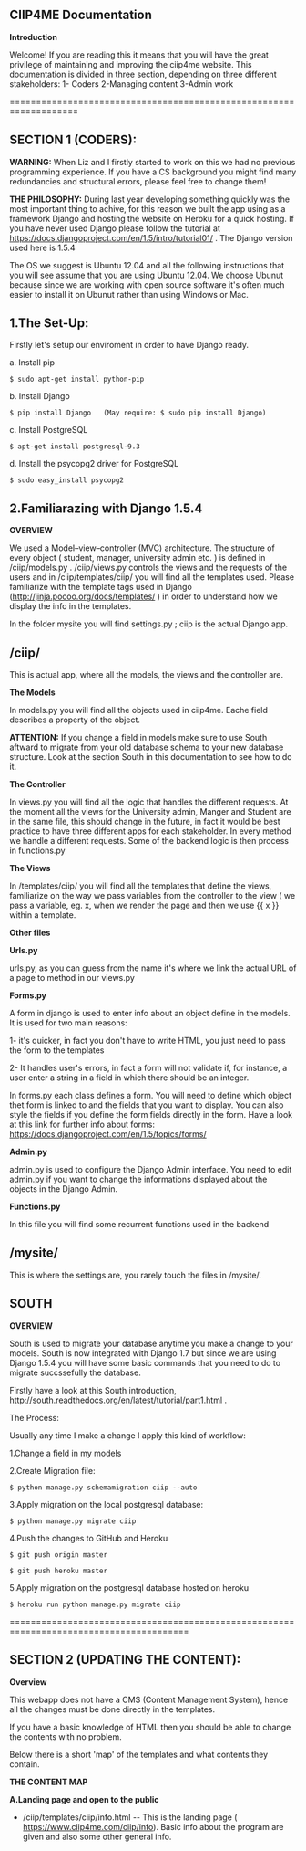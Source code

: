 CIIP4ME Documentation
----------------------

**Introduction**

  Welcome! If you are reading this it means that you will have the great privilege of maintaining and improving the ciip4me website. This documentation is divided in three section, depending on three different stakeholders: 1- Coders 2-Managing content 3-Admin work
  
===================================================================

SECTION 1 (CODERS):
----------

**WARNING:**
When Liz and I firstly started to work on this we had no previous programming experience. If you have a CS background you might find many redundancies and structural errors, please feel free to change them!

**THE PHILOSOPHY:**
During last year developing something quickly was the most important thing to achive, for this reason we built the app using as a framework Django and hosting the website on Heroku for a quick hosting. If you have never used Django please follow the tutorial at https://docs.djangoproject.com/en/1.5/intro/tutorial01/ . The Django version used here is 1.5.4

The OS we suggest is Ubuntu 12.04 and all the following instructions that you will see assume that you are using Ubuntu 12.04. We choose Ubunut because since we are working with open source software it's often much easier to install it on Ubunut rather than using Windows or Mac.


1.The Set-Up:
-------------
Firstly let's setup our enviroment in order to have Django ready.

a. Install pip
```
$ sudo apt-get install python-pip
```
b. Install Django
```
$ pip install Django   (May require: $ sudo pip install Django)
```

c. Install PostgreSQL
```
$ apt-get install postgresql-9.3
```

d. Install the psycopg2 driver for PostgreSQL
```
$ sudo easy_install psycopg2
```
2.Familiarazing with Django 1.5.4
--------
**OVERVIEW**

We used a Model–view–controller (MVC) architecture. The structure of every object ( student, manager, university admin etc. ) is defined in /ciip/models.py . /ciip/views.py controls the views and the requests of the users and in /ciip/templates/ciip/ you will find all the templates used. Please familiarize with the template tags used in Django (http://jinja.pocoo.org/docs/templates/ ) in order to understand how we display the info in the templates.

In the folder mysite you will find settings.py ; ciip is the actual Django app.

/ciip/
------

This is actual app, where all the models, the views and the controller are.

**The Models**

  In models.py you will find all the objects used in ciip4me. Eache field describes a property of the object.
  
  **ATTENTION:** If you change a field in models make sure to use South aftward to migrate from your old database schema to your new database structure. Look at the section South in this documentation to see how to do it.

**The Controller**

  In views.py you will find all the logic that handles the different requests. At the moment all the views for the University admin, Manger and Student are in the same file, this should change in the future, in fact it would be best practice to have three different apps for each stakeholder.
  In every method we handle a different requests. Some of the backend logic is then process in functions.py
  
**The Views**

  In /templates/ciip/ you will find all the templates that define the views, familiarize on the way we pass variables from the controller to the view ( we pass a variable, eg. x,  when we render the page and then we use {{ x }} within a template.
  
**Other files**
  
  **Urls.py**
 
  urls.py, as you can guess from the name it's where we link the actual URL of a page to method in our views.py
  
  **Forms.py**
  
  A form in django is used to enter info about an object define in the models. It is used for two main reasons:
  
  1- it's quicker, in fact you don't have to write HTML, you just need to pass the form to the templates
  
  2- It handles user's errors, in fact a form will not validate if, for instance, a user enter a string in a field in which there should be an integer.
  
  In forms.py each class defines a form. You will need to define which object thet form is linked to and the fields that you want to display. You can also style the fields if you define the form fields directly in the form. Have a look at this link for further info about forms: https://docs.djangoproject.com/en/1.5/topics/forms/ 

  **Admin.py**

  admin.py is used to configure the Django Admin interface. You need to edit admin.py if you want to change the informations displayed about the objects in the Django Admin.
  
  **Functions.py**
  
  In this file you will find some recurrent functions used in the backend
  
/mysite/
--------

This is where the settings are, you rarely touch the files in /mysite/.


SOUTH
-----

**OVERVIEW**

South is used to migrate your database anytime you make a change to your models. South is now integrated with Django 1.7 but since we are using Django 1.5.4 you will have some basic commands that you need to do to migrate succssefully the database.

Firstly have a look at this South introduction, http://south.readthedocs.org/en/latest/tutorial/part1.html . 

The Process:

Usually any time I make a change I apply this kind of workflow:

  1.Change a field in my models
  
  2.Create Migration file:
  ```
  $ python manage.py schemamigration ciip --auto
  ```
  
  3.Apply migration on the local postgresql database:
  ```
  $ python manage.py migrate ciip
  ```
  
  4.Push the changes to GitHub and Heroku
  ```
  $ git push origin master
  ```
  ```
  $ git push heroku master
  ```
  
  5.Apply migration on the postgresql database hosted on heroku
  ```
  $ heroku run python manage.py migrate ciip
  ```

========================================================================================
  
SECTION 2 (UPDATING THE CONTENT):
----------------

**Overview**

This webapp does not have a CMS (Content Management System), hence all the changes must be done directly in the templates.

If you have a basic knowledge of HTML then you should be able to change the contents with no problem.

Below there is a short 'map' of the templates and what contents they contain.


**THE CONTENT MAP**

**A.Landing page and open to the public**

* /ciip/templates/ciip/info.html  -- This is the landing page ( https://www.ciip4me.com/ciip/info). Basic info about the program are given and also some other general info.









